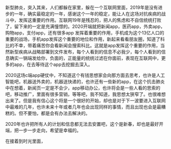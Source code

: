 新型肺炎，突入其来，人们都躲在家里，躲在一个互联网里面，2019年是没有进步的一年，确实最稳定的一年，感谢这个一年的稳定，能让人在这场对抗疾病的战斗中，发挥这重要的作用。互联网19年是残忍的，把人的焦虑和不自信统统打败了，留下来的一定是充满憧憬的。2020开端就把新闻app，医药app，外卖app，购物app，支付app，还有很多app 发挥着重要的作用，手机成为这个13亿人口的重要的战场，手机app发挥这个重要的地位和作用，新起来看看朋友圈，知道了科比的不幸，带着痛苦你会看新闻会搜索科比。这就是app发挥这个重要的作用，当然新型疾病从战略部署到文件发布，每个人看到的信息不必我少，每个人看到的信息确实一锅端发给你，负面的，正能量的统统过滤在你面前，表现在互联网中，更多的app，在去等待这个app去挖掘去深入。

2020这场c端app硬仗中，不知道这个有钱思想家会向那方面去思考，也许是人工智能吧，机器送外卖的，机器送快递的，也许还有一些新的app，在这个抗击肺炎中在想着，新闻页一定是不会少，app移动办公，也许将会是一些人看的思索的吧，移动推广，里面有很多营销，等等吧，我不知道，我思想太狭窄了。也很难想出来了。但是我有信心这个将是一个很好的开始，却也是对于下一波要进入互联网中最难的几年，也许未来十年或者几年也会出现同样的事情，而且出现也会是最糟糕的。但不要怕，都是会有办法去解决的。

2020年也许把所有人的计划和信息都无法去安置吧，这个是新春，却也是最好开端，把一步一步走向，希望是幸福的。

在接着到时光里面，